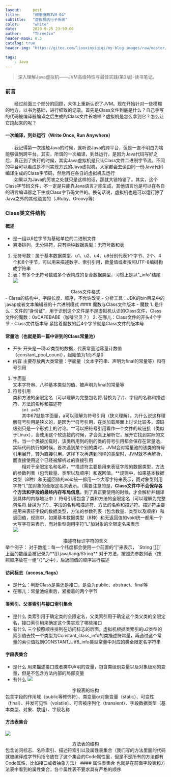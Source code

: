 ```yaml
---
layout:     post
title:      "细嚼慢咽JVM-04"
subtitle:   "虚拟机执行子系统"
color:      "white"
date:       2020-9-25 23:59:00
author:     "ThreeJin"
header-mask: 0.5
catalog: true
header-img: "https://gitee.com/liaoxinyiqiqi/my-blog-images/raw/master/img/wallhaven-76xqre.jpg"

tags:
    - Java
---
```

> 深入理解Java虚拟机——JVM高级特性与最佳实践(第2版)-读书笔记。

### 前言
&emsp;&emsp;经过前面三个部分的回顾，大体上重新认识了JVM。现在开始针对一些模糊的地方，以书为基础，进行细致的记录。首先是Class文件到底是什么？自己手写的代码被编译器编译之后生成的Class文件长啥样？虚拟机是怎么拿到它？怎么让它跑起来的呢？
#### 一次编译，到处运行（Write Once, Run Anywhere）
&emsp;&emsp;我记得第一次接触Java的时候，就听说Java的跨平台，但是一直不明白为啥能够做到跨平台。其实，所谓的一次编译，到处运行，是因为Java代码写好之后，真正到了执行的时候，其实Java虚拟机是只认Class文件二进制字节流。不同的平台可以看成是不同实现方式的Java虚拟机，大家都会去读由同一份Java代码编译生成的Class字节码，然后再在各自的虚拟机去运行  
&emsp;&emsp;如果以为Java的厉害之处就只是这样的话，那就大错特错了。其实，这个Class字节码文件，不一定是只能靠Java语言才能生成，其他语言也是可以在各自的语言编译器之下生成Class字节码文件的。换句话说，虚拟机也是可以运行除了Java之外的其他语言的（JRuby、Groovy等）
### Class类文件结构
#### 概述
- 是一组以8位字节为基础单位的二进制文件
- 紧凑排列，无分隔符，只有两种数据类型：无符号数和表  
1. 无符号数：属于基本数据类型、u1、u2、u4、u8分别代表1个字节、2个、4个和8个字节，可以用来描述数字、索引引用，数量值或者按照UTF-8编码构成字符串  
2. 表：有多个无符号数或多个表构成的复合数据类型，习惯上是以"\_info"结尾  
![](https://gitee.com/liaoxinyiqiqi/my-blog-images/raw/master/img/class-style.png)
<center>Class文件格式</center>
- Class的结构中，字段长度、顺序，不允许改变
- 分析工具：JDK的bin目录中的javap或者文本编辑器的十六进制模式
#### 魔数与Class文件版本
- 魔数
1. 是什么：文件的“身份证”，用于识别这个文件是不是虚拟机认识的Class文件，Class文件的魔数：0xCAFEBABE（咖啡宝贝？）  
2. 在哪儿：Class文件的开头4个字节  
- Class文件版本号
紧接着魔数的后4个字节就是Class文件的版本号

#### 常量池（也就是第一篇中讲到的Class常量池）
- 开头
开头是一项u2类型的数据，代表常量池容量计数值（constant_pool_count），起始值为1而不是0 
- 内容
主要存放两大类常量：字面量（文本字符串、声明为final的常量等）和符号引用  
1. 字面量  
文本字符串、八种基本类型的值、被声明为final的常量等  
2. 符号引用  
类和方法的全限定名（可以理解为完整包名将.替换为了/）、字段的名称和描述符、方法的名称和描述符  
&emsp;&emsp;`int a=67`  
&emsp;&emsp;其中67就是字面量，a可以理解为符号引用（狭义理解）。为什么说这样理解符号引用是狭义的，是因为**符号引用，在类加载层面上讨论比较多，源码级别只是一个形式上的讨论。**可以把符号引用看作一个文件的软链接（类似于Linux），当使用这个软连接的时候，才会真正解析它，展开它找到实际的文件。当一个类被加载时，该类所用到的别的类的符号引用都会保存在常量池，实际代码执行的时候，首次遇到某个别的类时，JVM会对常量池的该类的符号引用展开，转为直接引用，这样下次再遇到同样的类型时，JVM就不再解析，而直接使用这个已经被解析过的直接引用  
&emsp;&emsp;相对于全限定名和名称，**描述符主要是用来表征字段的数据类型，方法的参数列表（包含数量、类型以及顺序）和返回值。**规则中，如果基本数据类型（8种）和无返回值的void统一都用一个大写字符来表示，而对象型则用字符“L”加对象的全限定名来表示。（需要注意的是，**Class文件中不会保存各个方法和字段的最终内存布局信息**，到了真正要使用的时候，才会解析并翻译到具体的内存地址中 ）符号引用包含了类和方法的全限定名（可以理解为完整包名将.替换为了/）、字段的名称和描述符、方法的名称和描述符。描述符主要是用来表征字段的数据类型，方法的参数列表（包含数量、类型以及顺序）和返回值，规则中，如果基本数据类型（8种）和无返回值的void统一都用一个大写字符来表示，而对象型则用字符“L”加对象的全限定名来表示  
![](https://gitee.com/liaoxinyiqiqi/my-blog-images/raw/master/img/20201016142202.png)
<center>描述符标识字符的含义</center>
举个例子：  
对于数组：每一个纬度都会使用一个前置的“[”来表示，  
`String [][]`
上面的数组会被记录为**[[Ljava/lang/String**  
对于方法，按照先参数列表（按照顺序放在一组“（）”之中），后返回值的顺序进行描述

#### 访问标志（access_flags）
- 是什么：判断Class是类还是接口，是否为public、abstract、final等
- 在哪儿：常量池结束后，紧接着的两个字节

#### 类索引、父类索引与接口索引集合
- 是什么
类索引用于确定类的全限定名，父类索引用于确定这个类父类的全限定名，接口索引用来确定这个类实现了哪些接口
- 有什么
三个按照顺序排列在访问标志的后面，虚拟机根据类索引的u2类型的索引值去找一个类型为Constant_class_info的类描述符常量，再通过这个常量的索引值找到CONSTANT_Utf8_info类型常量中对应的类全限定名字符串

#### 字段表集合
- 是什么
用来描述接口或者类中声明的变量，包含类级别变量以及对象级别的变量，但是不包含方法内部的局部变量
- 有什么
![](https://gitee.com/liaoxinyiqiqi/my-blog-images/raw/master/img/20201016143138.png)
<center>字段表的结构</center>
包含字段的作用域（public等修饰符）、类变量or对象变量（static）、可变性（final）、并发可见性（volatile）、可否被序列化（transient）、字段数据类型（基本类型、对象、数组）、字段名称 

#### 方法表集合
![](https://gitee.com/liaoxinyiqiqi/my-blog-images/raw/master/img/20201016144411.png)
<center>方法表的结构</center>
包含访问标志、名称索引、描述符索引以及属性表集合（我们写的方法里面的代码就被编译成字节码指令放在了这个集合的Code属性里，但是不是所有的方法都有Code属性，比如接口或者抽象方法）
#### 属性表集合
也就是在前面字段表和方法表中看到的属性集合，各个属性表不要求具有严格的顺序
